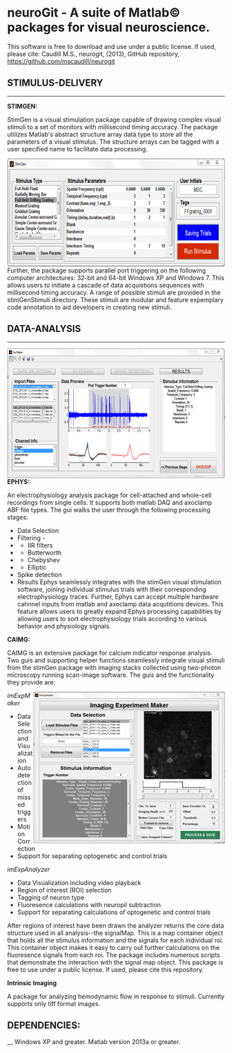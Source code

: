 # neuroGit -  A suite of Matlab© packages for visual neuroscience. 

This software is free to download and use under a public license. If used, please cite: Caudill M.S., neurogit, (2013), GitHub repository, https://github.com/mscaudill/neurogit

## STIMULUS-DELIVERY
______

**STIMGEN:**

StimGen is a visual stimulation package capable of drawing
complex visual stimuli to a set of monitors with millisecond timing
accuracy. The package utilizes Matlab's abstract structure array data type
to store all the parameters of a visual stimulus. The structure arrays can
be tagged with a user specified name to facilitate data processing.

<img src=https://github.com/mscaudill/neuroGit/blob/master/stimulus-delivery/StimGenGui/StimGen.PNG height=250, align="left">

Further, the package supports parallel port triggering on the following computer architectures: 32-bit and 64-bit Windows XP and Windows 7. This allows users to initiate a cascade of data acquistions sequences with millisecond timing accuracy. A range of possible stimuli are provided in the stimGenStimuli directory. These stimuli are modular and feature  expemplary code annotation to aid developers in creating new stimuli.

## DATA-ANALYSIS
_______

<img src=https://github.com/mscaudill/neuroGit/blob/master/data-analysis/ePhys/eExpMaker/ephys.PNG height=300, align="right">

**EPHYS:** 

An electrophysiology analysis package for cell-attached and whole-cell recordings from single cells. It supports both matlab DAQ and axoclamp ABF file types. The gui walks the user through the following processing stages:
- Data Selection 
- Filtering - 
- - IIR filters 
- - Butterworth 
- - Chebyshev
- - Elliptic
- Spike detection
- Results 
Ephys seamlessly integrates with the stimGen visual stimulation
software, joining individual stimulus trials with their corresponding
electrophysiology traces. Further, Ephys can accept multiple
hardware cahnnel inputs from matlab and axoclamp data acqutitions devices.
This feature allows users to greatly expand Ephys processing capabilities
by allowing users to sort electrophysiology trials according to various
behavior and physiology signals.

**CAIMG:** 

CAIMG is an extensive package for calcium indicator response analysis. Two
guis and supporting helper functions seamlessly integrate visual stimuli
from the stimGen package with imaging stacks collected using two-photon
microscopy running scan-image software. The guis and the functionality they
provide are:

<img src = https://github.com/mscaudill/neuroGit/blob/master/data-analysis/CaIMG/ImExpMakerGui/imExpMaker.PNG height = 350, align="right">

*imExpMaker*
- Data Selection and Visualization
- Autodetection of missed triggers
- Motion Correction
- Support for separating optogenetic and control trials

*imExpAnalyzer*
- Data Visualization including video playback
- Region of interest (ROI) selection
- Tagging of neuron type
- Fluoresence calculations with neuropil subtraction
- Support for separating calculations of optogenetic and control trials

After regions of interest have been drawn the analyzer returns the core data
structure used in all analysis--the signalMap. This is a map container
object that holds all the stimulus information and the signals for each
individual roi. This container object makes it easy to carry out further
calculations on the fluoresence signals from each roi. The package includes
numerous scripts that demonstrate the interaction with the signal map
object. This package is free to use under a public license. If used, please
cite this repository.

**Intrinsic Imaging**

A package for analyzing hemodynamic flow in response to stimuli. Currently supports only tiff format images.

## DEPENDENCIES:
__
Windows XP and greater.
Matlab version 2013a or greater.
